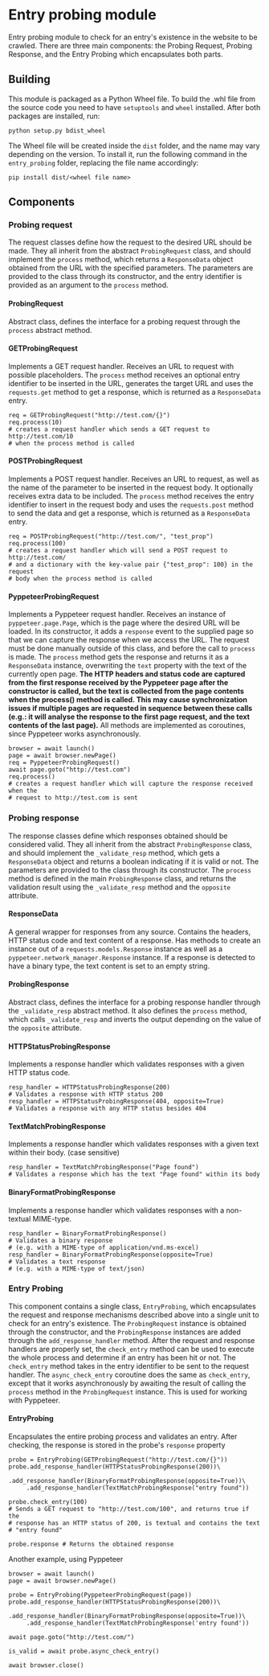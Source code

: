 # Entry probing module
Entry probing module to check for an entry's existence in the website to be
crawled. There are three main components: the Probing Request, Probing Response,
and the Entry Probing which encapsulates both parts.

## Building

This module is packaged as a Python Wheel file. To build the .whl file from the
source code you need to have `setuptools` and `wheel` installed. After both
packages are installed, run:

```
python setup.py bdist_wheel
```

The Wheel file will be created inside the `dist` folder, and the name may vary
depending on the version. To install it, run the following command in the
`entry_probing` folder, replacing the file name accordingly:

```
pip install dist/<wheel file name>
```

## Components

### Probing request
The request classes define how the request to the desired URL should be made.
They all inherit from the abstract `ProbingRequest` class, and should implement
the `process` method, which returns a `ResponseData` object obtained from the
URL with the specified parameters. The parameters are provided to the class
through its constructor, and the entry identifier is provided as an argument
to the `process` method.

#### ProbingRequest
Abstract class, defines the interface for a probing request through the
`process` abstract method.

#### GETProbingRequest
Implements a GET request handler. Receives an URL to request with possible
placeholders. The `process` method receives an optional entry identifier to be
inserted in the URL, generates the target URL and uses the `requests.get`
method to get a response, which is returned as a `ResponseData` entry.

```
req = GETProbingRequest("http://test.com/{}")
req.process(10)
# creates a request handler which sends a GET request to http://test.com/10
# when the process method is called
```

#### POSTProbingRequest
Implements a POST request handler. Receives an URL to request, as well as the
name of the parameter to be inserted in the request body. It optionally
receives extra data to be included. The `process` method receives the entry
identifier to insert in the request body and uses the `requests.post` method to
send the data and get a response, which is returned as a `ResponseData` entry.

```
req = POSTProbingRequest("http://test.com/", "test_prop")
req.process(100)
# creates a request handler which will send a POST request to http://test.com/
# and a dictionary with the key-value pair {"test_prop": 100} in the request
# body when the process method is called
```

#### PyppeteerProbingRequest
Implements a Pyppeteer request handler. Receives an instance of
`pyppeteer.page.Page`, which is the page where the desired URL will be loaded.
In its constructor, it adds a `response` event to the supplied page so that we
can capture the response when we access the URL. The request must be done
manually outside of this class, and before the call to `process` is made. The
`process` method gets the response and returns it as a `ResponseData` instance,
overwriting the `text` property with the text of the currently open page. **The
HTTP headers and status code are captured from the first response received by
the Pyppeteer page after the constructor is called, but the text is collected
from the page contents when the process() method is called. This may cause
synchronization issues if multiple pages are requested in sequence between
these calls (e.g.: it will analyse the response to the first page request, and
the text contents of the last page).** All methods are implemented as
coroutines, since Pyppeteer works asynchronously.

```
browser = await launch()
page = await browser.newPage()
req = PyppeteerProbingRequest()
await page.goto("http://test.com")
req.process()
# creates a request handler which will capture the response received when the
# request to http://test.com is sent
```

### Probing response
The response classes define which responses obtained should be considered valid.
They all inherit from the abstract `ProbingResponse` class, and should implement
the `_validate_resp` method, which gets a `ResponseData` object and returns a
boolean indicating if it is valid or not. The parameters are provided to the
class through its constructor. The `process` method is defined in the main
`ProbingResponse` class, and returns the validation result using the
`_validate_resp` method and the `opposite` attribute.

#### ResponseData
A general wrapper for responses from any source. Contains the headers, HTTP
status code and text content of a response. Has methods to create an instance
out of a `requests.models.Response` instance as well as a
`pyppeteer.network_manager.Response` instance. If a response is detected to
have a binary type, the text content is set to an empty string.

#### ProbingResponse
Abstract class, defines the interface for a probing response handler through the
`_validate_resp` abstract method. It also defines the `process` method, which
calls `_validate_resp` and inverts the output depending on the value of the
`opposite` attribute.

#### HTTPStatusProbingResponse
Implements a response handler which validates responses with a given HTTP status
code.

```
resp_handler = HTTPStatusProbingResponse(200)
# Validates a response with HTTP status 200
resp_handler = HTTPStatusProbingResponse(404, opposite=True)
# Validates a response with any HTTP status besides 404
```

#### TextMatchProbingResponse
Implements a response handler which validates responses with a given text within
their body. (case sensitive)

```
resp_handler = TextMatchProbingResponse("Page found")
# Validates a response which has the text "Page found" within its body
```

#### BinaryFormatProbingResponse
Implements a response handler which validates responses with a non-textual
MIME-type.

```
resp_handler = BinaryFormatProbingResponse()
# Validates a binary response
# (e.g. with a MIME-type of application/vnd.ms-excel)
resp_handler = BinaryFormatProbingResponse(opposite=True)
# Validates a text response
# (e.g. with a MIME-type of text/json)
```

### Entry Probing
This component contains a single class, `EntryProbing`, which encapsulates the
request and response mechanisms described above into a single unit to check for
an entry's existence. The `ProbingRequest` instance is obtained through the
constructor, and the `ProbingResponse` instances are added through the
`add_response_handler` method. After the request and response handlers are
properly set, the `check_entry` method can be used to execute the whole process
and determine if an entry has been hit or not. The `check_entry` method takes
in the entry identifier to be sent to the request handler. The
`async_check_entry` coroutine does the same as `check_entry`, except that it
works asynchronously by awaiting the result of calling the `process` method in
the `ProbingRequest` instance. This is used for working with Pyppeteer.


#### EntryProbing
Encapsulates the entire probing process and validates an entry. After checking,
the response is stored in the probe's `response` property

```
probe = EntryProbing(GETProbingRequest("http://test.com/{}"))
probe.add_response_handler(HTTPStatusProbingResponse(200))\
     .add_response_handler(BinaryFormatProbingResponse(opposite=True))\
     .add_response_handler(TextMatchProbingResponse("entry found"))

probe.check_entry(100)
# Sends a GET request to "http://test.com/100", and returns true if the
# response has an HTTP status of 200, is textual and contains the text
# "entry found"

probe.response # Returns the obtained response
```

Another example, using Pyppeteer

```
browser = await launch()
page = await browser.newPage()

probe = EntryProbing(PyppeteerProbingRequest(page))
probe.add_response_handler(HTTPStatusProbingResponse(200))\
     .add_response_handler(BinaryFormatProbingResponse(opposite=True))\
     .add_response_handler(TextMatchProbingResponse('entry found'))

await page.goto("http://test.com/")

is_valid = await probe.async_check_entry()

await browser.close()
```
